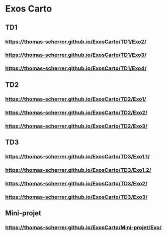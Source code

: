 # Exos Carto
## TD1
### https://thomas-scherrer.github.io/ExosCarto/TD1/Exo2/
### https://thomas-scherrer.github.io/ExosCarto/TD1/Exo3/
### https://thomas-scherrer.github.io/ExosCarto/TD1/Exo4/

## TD2
### https://thomas-scherrer.github.io/ExosCarto/TD2/Exo1/
### https://thomas-scherrer.github.io/ExosCarto/TD2/Exo2/
### https://thomas-scherrer.github.io/ExosCarto/TD2/Exo3/

## TD3
### https://thomas-scherrer.github.io/ExosCarto/TD3/Exo1.1/
### https://thomas-scherrer.github.io/ExosCarto/TD3/Exo1.2/
### https://thomas-scherrer.github.io/ExosCarto/TD3/Exo2/
### https://thomas-scherrer.github.io/ExosCarto/TD3/Exo3/

## Mini-projet
### https://thomas-scherrer.github.io/ExosCarto/Mini-projet/Exo/